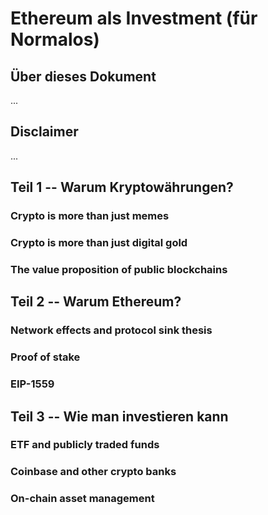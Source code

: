 # Ethereum als Investment (für Normalos)

## Über dieses Dokument

...

## Disclaimer

...

## Teil 1 -- Warum Kryptowährungen?

### Crypto is more than just memes

### Crypto is more than just digital gold

### The value proposition of public blockchains

## Teil 2 -- Warum Ethereum?

### Network effects and protocol sink thesis

### Proof of stake

### EIP-1559

## Teil 3 -- Wie man investieren kann

### ETF and publicly traded funds

### Coinbase and other crypto banks

### On-chain asset management


